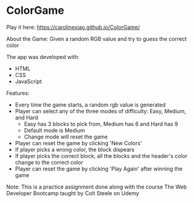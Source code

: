 # ColorGame

Play it here: https://carolinexiao.github.io/ColorGame/

About the Game:
Given a random RGB value and try to guess the correct color

The app was developed with:
- HTML
- CSS
- JavaScript


Features:
- Every time the game starts, a random rgb value is generated
- Player can select any of the three modes of difficulty: Easy, Medium, and Hard
  - Easy has 3 blocks to pick from, Medium has 6 and Hard has 9
  - Default mode is Medium
  - Change mode will reset the game
- Player can reset the game by clicking 'New Colors'
- If player picks a wrong color, the block dispears
- If player picks the correct block, all the blocks and the header's color change to the correct color
- Player can reset the game by clicking 'Play Again' after winning the game


Note: This is a practice assignment done along with the course The Web Developer Bootcamp taught by Colt Steele on Udemy
